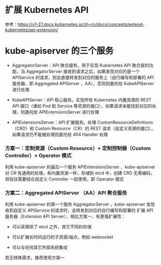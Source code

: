 # 扩展 Kubernetes API

参考：https://v1-27.docs.kubernetes.io/zh-cn/docs/concepts/extend-kubernetes/api-extension/

# kube-apiserver 的三个服务

- AggregatorServer：API 聚合服务。用于实现 Kubernetes API 聚合层的功能，当 AggregatorServer 接收到请求之后，如果发现对应的是一个
  APIService 的请求，则会直接转发到对应的服务上（自行编写和部署的 API 服务器，即 Aggregated APIServer ，AA），否则则委托给
  KubeAPIServer 进行处理

- KubeAPIServer：API 核心服务。实现所有 Kubernetes 内置资源的 REST API 接口（诸如 Pod 和 Service
  等资源的接口），如果请求未能找到对应的处理，则委托给 APIExtensionsServer 进行处理

- APIExtensionsServer：API 扩展服务。处理 CustomResourceDefinitions（CRD）和 Custom Resource（CR）的 REST
  请求（自定义资源的接口），如果请求仍不能被处理则委托给 404 Handler 处理

### 方案一：定制资源（Custom Resource）+ 定制控制器（Custom Controller）= Operator 模式

利用 kube-apiserver 的最后一个服务 APIExtensionsServer ，kube-apiserver 对 CR 有通用的处理，和内置资源一样，存储到
etcd 中，创建 CRD 无需编码，但往往需要结合自定义 Controller 一起使用，即 Operator 模式

### 方案二：Aggregated APIServer （AA）API 聚合服务

利用 kube-apiserver 的第一个服务 AggregatorServer ，kube-apiserver 发现收到自定义 APIService 的请求时，会转发到对应的自行编写和部署的
扩展 API 服务器（Extension API Server），相比方案一，有更强扩展性：

- 可以采用除了 etcd 之外，其它不同的存储

- 可以扩展长时间运行的子资源/端点，例如 websocket

- 可以与任何其它外部系统集成

若无特殊需求，推荐使用方案一
